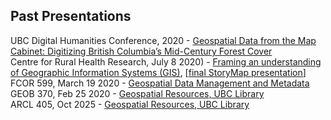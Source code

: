 ## Past Presentations

UBC Digital Humanities Conference, 2020 - [Geospatial Data from the Map Cabinet: Digitizing British Columbia’s Mid-Century Forest Cover](https://ubc-lib-geo.github.io/presentations/ubc-dh)    
Centre for Rural Health Research, July 8 2020)  - [Framing an understanding of Geographic Information Systems (GIS)](https://ubc-lib-geo.github.io/presentations/crhr.html), [[final StoryMap presentation](https://arcg.is/1LX1180)]    
FCOR 599, March 19 2020 - [Geospatial Data Management and Metadata](https://ubc-lib-geo.github.io/presentations/fcor599)        
GEOB 370, Feb 25 2020 - [Geospatial Resources, UBC Library](https://ubc-lib-geo.github.io/presentations/geob370)     
ARCL 405, Oct 2025 - [Geospatial Resources, UBC Library](https://ubc-lib-geo.github.io/presentations/ARCL405)
